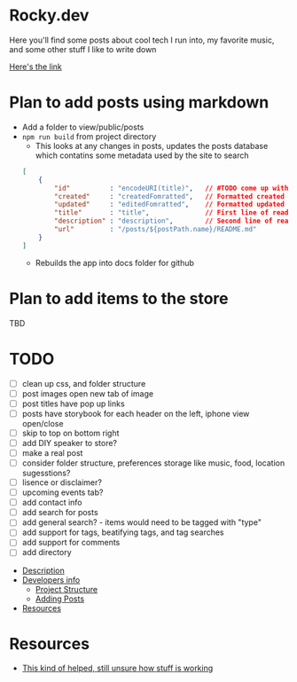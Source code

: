 # Rocky.dev
Here you'll find some posts about cool tech I run into, my favorite music, and some other stuff I like to write down

[Here's the link](https://BarakBinyamin.github.io/)

# Plan to add posts using markdown
- Add a folder to view/public/posts
- `npm run build` from project directory
    - This looks at any changes in posts, updates the posts database which contatins some metadata used by the site to search
    ```json
    [
        {
            "id"          : "encodeURI(title)",   // #TODO come up with reliab le website link  
            "created"     : "createdFomratted",   // Formatted created date
            "updated"     : "editedFomratted",    // Formatted updated date
            "title"       : "title",              // First line of readme
            "description" : "description",        // Second line of readme
            "url"         : "/posts/${postPath.name}/README.md"
        }
    ]
    ```
    - Rebuilds the app into docs folder for github

# Plan to add items to the store
TBD

# TODO
- [ ] clean up css, and folder structure 
- [ ] post images open new tab of image
- [ ] post titles have pop up links
- [ ] posts have storybook for each header on the left, iphone view open/close
- [ ] skip to top on bottom right
- [ ] add DIY speaker to store?
- [ ] make a real post
- [ ] consider folder structure, preferences storage like music, food, location sugesstions?
- [ ] lisence or disclaimer?
- [ ] upcoming events tab?
- [ ] add contact info
- [ ] add search for posts
- [ ] add general search? - items would need to be tagged with "type"
- [ ] add support for tags, beatifying tags, and tag searches
- [ ] add support for comments
- [ ] add directory
- [Description]()  
- [Developers info]()  
    - [Project Structure]()
    - [Adding Posts]()
- [Resources]()

# Resources
- [This kind of helped, still unsure how stuff is working](https://firebase.google.com/docs/database/web/read-and-write#web-modular-api_1)